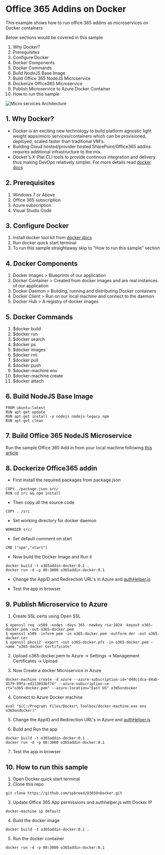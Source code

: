 # Office 365 Addins on Docker

This example shows how to run office 365 addins as microservices on Docker containers 

Below sections would be covered in this sample

1. Why Docker?
2. Prerequisites
3. Configure Docker
4. Docker Components
5. Docker Commands
6. Build NodeJS Base Image
7. Build Office 365 NodeJS Microservice
8. Dockerize Office365 Microservice
9. Publish Microservice to Azure Docker Container
10. How to run this sample

![Micro services Architecture](https://github.com/spbreed/O365OnDocker/blob/master/readme-imgs/DockerArch.png)

## 1. Why Docker?
* Docker is an exciting new technology to build platform agnostic light weight apps/micro services/containers which can be provisioned, deployed, scaled faster than traditional VM's.
* Building Cloud hosted/provider hosted SharePoint/Office365 addins requires additional infrastructure to the mix. 
* Docker's X-Plat CLI tools to provide continous integration and delivery thus making DevOps relatively simpler.
For more details read [docker docs](https://docs.docker.com/)


## 2. Prerequisites
1. Windows 7 or Above
2. Office 365 subscription
3. Azure subscription
4. Visual Studio Code


## 3. Configure Docker
1. Install docker tool kit from [docker docs](https://docs.docker.com/engine/installation/windows/)
2. Run docker quick start terminal
3. To run this sample straightaway skip to "How to run this sample" section


## 4. Docker Components
1. Docker Images > Blueprints of our application
2. Docker Container > Created from docker images and are real instances of our application
3. Docker Daemon > Building, running and distributing Docker containers
4. Docker Client > Run on our local machine and connect to the daemon
5. Docker Hub > A registry of docker images

## 5. Docker Commands
1. $docker build
2. $docker run
3. $docker search
4. $docker ps
5. $docker images
6. $docker rmi
7. $docker pull
8. $docker push
9. $docker-machine env
10. $docker-machine create
11. $docker attach

## 6. Build NodeJS Base Image
```
FROM ubuntu:latest
RUN apt-get update
RUN apt-get install -y nodejs nodejs-legacy npm
RUN apt-get clean
```

## 7. Build Office 365 NodeJS Microservice
Run the sample Office 365 Add in from your local machine following [this article](https://github.com/OfficeDev/O365-Nodejs-Microsoft-Graph-Connect#configure-and-run-the-app)


## 8. Dockerize Office365 addin

* First install the required packages from package.json
```
COPY ./package.json src/
RUN cd src && npm install
```

* Then copy all the source code
```
COPY . /src
```

* Set working directory for docker daemon
```
WORKDIR src/
```

* Set default comment on start
```
CMD ["npm","start"]
```
* Now build the Docker Image and Run it

```
docker build -t o365addin-docker:0.1 .
docker run -d -p 80:3000 o365addin-docker:0.1
```

* Change the AppID and Redirection URL's in Azure and [authHelper.js](./authHelper.js)

* Test the app in browser 

## 9. Publish Microservice to Azure
1) Create SSL certs using Open SSL
```
$ openssl req -x509 -nodes -days 365 -newkey rsa:1024 -keyout o365-docker.pem -out o365-docker.pem
$ openssl x509 -inform pem -in o365-docker.pem -outform der -out o365-docker.cer
$ openssl pkcs12 -export -out o365-docker.pfx -in o365-docker.pem -name "o365-docker Certificate"
```
2) Upload o365-docker.pem to Azure -> Settings -> Management Certificates -> Upload

3) Now Create a docker Microservice in Azure
```
docker-machine create -d azure --azure-subscription-id="d48ccdca-d4ab-4579-89fa-ed113033bf74" --azure-subscription-ce
rt="o365-docker.pem" --azure-location="East US" o365ondocker
```
4) Connect to Azure Docker machine

```
eval "$(C:/Program\ Files/Docker\ Toolbox/docker-machine.exe env o365ondocker)"
```

5) Change the AppID and Redirection URL's in Azure and [authHelper.js](./authHelper.js)

6) Build and Run the app
```
docker build -t o365addin-docker:0.1 .
docker run -d -p 80:3000 o365addin-docker:0.1
```
7) Test the app in browser

## 10. How to run this sample

1) Open Docker quick start terminal
2) Clone this repo
```
git clone https://github.com/spbreed/O365OnDocker.git
```
3) Update Office 365 App permissions and authhelper.js with Docker IP
```
docker-machine ip default
```
4) Build the docker image
```
docker build -t o365addin-docker:0.1 .

```
5) Run the docker container
```
docker run -d -p 80:3000 o365addin-docker:0.1
```

